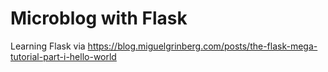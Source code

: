 # Microblog with Flask

Learning Flask via https://blog.miguelgrinberg.com/posts/the-flask-mega-tutorial-part-i-hello-world
